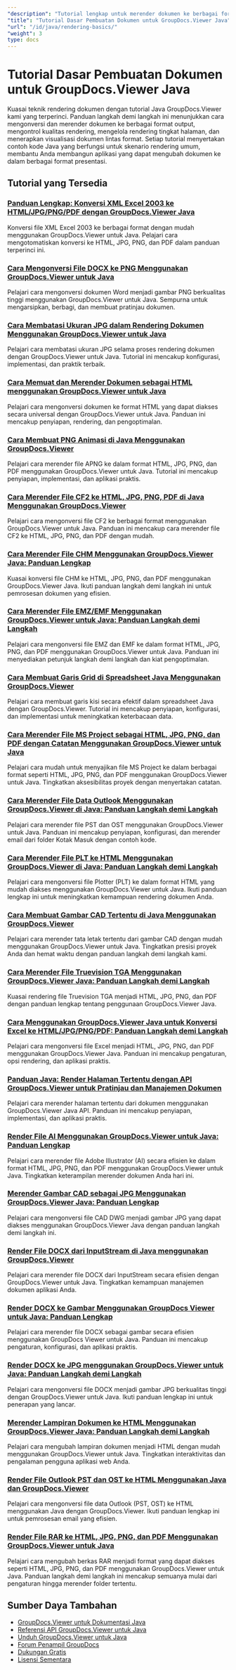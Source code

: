 ```yaml
---
"description": "Tutorial lengkap untuk merender dokumen ke berbagai format keluaran termasuk HTML, PDF, dan format gambar menggunakan GroupDocs.Viewer untuk Java."
"title": "Tutorial Dasar Pembuatan Dokumen untuk GroupDocs.Viewer Java"
"url": "/id/java/rendering-basics/"
"weight": 3
type: docs
---
```

# Tutorial Dasar Pembuatan Dokumen untuk GroupDocs.Viewer Java

Kuasai teknik rendering dokumen dengan tutorial Java GroupDocs.Viewer kami yang terperinci. Panduan langkah demi langkah ini menunjukkan cara mengonversi dan merender dokumen ke berbagai format output, mengontrol kualitas rendering, mengelola rendering tingkat halaman, dan menerapkan visualisasi dokumen lintas format. Setiap tutorial menyertakan contoh kode Java yang berfungsi untuk skenario rendering umum, membantu Anda membangun aplikasi yang dapat mengubah dokumen ke dalam berbagai format presentasi.

## Tutorial yang Tersedia

### [Panduan Lengkap: Konversi XML Excel 2003 ke HTML/JPG/PNG/PDF dengan GroupDocs.Viewer Java](./groupdocs-viewer-java-excel-2003-xml-conversion/)
Konversi file XML Excel 2003 ke berbagai format dengan mudah menggunakan GroupDocs.Viewer untuk Java. Pelajari cara mengotomatiskan konversi ke HTML, JPG, PNG, dan PDF dalam panduan terperinci ini.

### [Cara Mengonversi File DOCX ke PNG Menggunakan GroupDocs.Viewer untuk Java](./render-docx-png-groupdocs-viewer-java/)
Pelajari cara mengonversi dokumen Word menjadi gambar PNG berkualitas tinggi menggunakan GroupDocs.Viewer untuk Java. Sempurna untuk mengarsipkan, berbagi, dan membuat pratinjau dokumen.

### [Cara Membatasi Ukuran JPG dalam Rendering Dokumen Menggunakan GroupDocs.Viewer untuk Java](./groupdocs-viewer-java-limit-jpg-size-rendering/)
Pelajari cara membatasi ukuran JPG selama proses rendering dokumen dengan GroupDocs.Viewer untuk Java. Tutorial ini mencakup konfigurasi, implementasi, dan praktik terbaik.

### [Cara Memuat dan Merender Dokumen sebagai HTML menggunakan GroupDocs.Viewer untuk Java](./groupdocs-viewer-java-html-rendering/)
Pelajari cara mengonversi dokumen ke format HTML yang dapat diakses secara universal dengan GroupDocs.Viewer untuk Java. Panduan ini mencakup penyiapan, rendering, dan pengoptimalan.

### [Cara Membuat PNG Animasi di Java Menggunakan GroupDocs.Viewer](./render-apng-groupdocs-viewer-java/)
Pelajari cara merender file APNG ke dalam format HTML, JPG, PNG, dan PDF menggunakan GroupDocs.Viewer untuk Java. Tutorial ini mencakup penyiapan, implementasi, dan aplikasi praktis.

### [Cara Merender File CF2 ke HTML, JPG, PNG, PDF di Java Menggunakan GroupDocs.Viewer](./render-cf2-files-groupdocs-java/)
Pelajari cara mengonversi file CF2 ke berbagai format menggunakan GroupDocs.Viewer untuk Java. Panduan ini mencakup cara merender file CF2 ke HTML, JPG, PNG, dan PDF dengan mudah.

### [Cara Merender File CHM Menggunakan GroupDocs.Viewer Java: Panduan Lengkap](./render-chm-groupdocs-viewer-java/)
Kuasai konversi file CHM ke HTML, JPG, PNG, dan PDF menggunakan GroupDocs.Viewer Java. Ikuti panduan langkah demi langkah ini untuk pemrosesan dokumen yang efisien.

### [Cara Merender File EMZ/EMF Menggunakan GroupDocs.Viewer untuk Java: Panduan Langkah demi Langkah](./render-emz-emf-groupdocs-viewer-java/)
Pelajari cara mengonversi file EMZ dan EMF ke dalam format HTML, JPG, PNG, dan PDF menggunakan GroupDocs.Viewer untuk Java. Panduan ini menyediakan petunjuk langkah demi langkah dan kiat pengoptimalan.

### [Cara Membuat Garis Grid di Spreadsheet Java Menggunakan GroupDocs.Viewer](./render-grid-lines-java-spreadsheets-groupdocs-viewer/)
Pelajari cara membuat garis kisi secara efektif dalam spreadsheet Java dengan GroupDocs.Viewer. Tutorial ini mencakup penyiapan, konfigurasi, dan implementasi untuk meningkatkan keterbacaan data.

### [Cara Merender File MS Project sebagai HTML, JPG, PNG, dan PDF dengan Catatan Menggunakan GroupDocs.Viewer untuk Java](./render-ms-project-html-jpg-png-pdf-notes-groupdocs-java/)
Pelajari cara mudah untuk menyajikan file MS Project ke dalam berbagai format seperti HTML, JPG, PNG, dan PDF menggunakan GroupDocs.Viewer untuk Java. Tingkatkan aksesibilitas proyek dengan menyertakan catatan.

### [Cara Merender File Data Outlook Menggunakan GroupDocs.Viewer di Java: Panduan Langkah demi Langkah](./rendering-outlook-data-files-groupdocs-viewer-java/)
Pelajari cara merender file PST dan OST menggunakan GroupDocs.Viewer untuk Java. Panduan ini mencakup penyiapan, konfigurasi, dan merender email dari folder Kotak Masuk dengan contoh kode.

### [Cara Merender File PLT ke HTML Menggunakan GroupDocs.Viewer di Java: Panduan Langkah demi Langkah](./render-plt-files-html-groupdocs-viewer-java/)
Pelajari cara mengonversi file Plotter (PLT) ke dalam format HTML yang mudah diakses menggunakan GroupDocs.Viewer untuk Java. Ikuti panduan lengkap ini untuk meningkatkan kemampuan rendering dokumen Anda.

### [Cara Membuat Gambar CAD Tertentu di Java Menggunakan GroupDocs.Viewer](./render-cad-groupdocs-viewer-java/)
Pelajari cara merender tata letak tertentu dari gambar CAD dengan mudah menggunakan GroupDocs.Viewer untuk Java. Tingkatkan presisi proyek Anda dan hemat waktu dengan panduan langkah demi langkah kami.

### [Cara Merender File Truevision TGA Menggunakan GroupDocs.Viewer Java: Panduan Langkah demi Langkah](./render-tga-files-groupdocs-viewer-java-guide/)
Kuasai rendering file Truevision TGA menjadi HTML, JPG, PNG, dan PDF dengan panduan lengkap tentang penggunaan GroupDocs.Viewer Java.

### [Cara Menggunakan GroupDocs.Viewer Java untuk Konversi Excel ke HTML/JPG/PNG/PDF: Panduan Langkah demi Langkah](./groupdocs-viewer-java-excel-to-html-jpg-png-pdf/)
Pelajari cara mengonversi file Excel menjadi HTML, JPG, PNG, dan PDF menggunakan GroupDocs.Viewer Java. Panduan ini mencakup pengaturan, opsi rendering, dan aplikasi praktis.

### [Panduan Java: Render Halaman Tertentu dengan API GroupDocs.Viewer untuk Pratinjau dan Manajemen Dokumen](./java-groupdocs-viewer-render-pages-api-tutorial/)
Pelajari cara merender halaman tertentu dari dokumen menggunakan GroupDocs.Viewer Java API. Panduan ini mencakup penyiapan, implementasi, dan aplikasi praktis.

### [Render File AI Menggunakan GroupDocs.Viewer untuk Java: Panduan Lengkap](./render-ai-files-groupdocs-viewer-java/)
Pelajari cara merender file Adobe Illustrator (AI) secara efisien ke dalam format HTML, JPG, PNG, dan PDF menggunakan GroupDocs.Viewer untuk Java. Tingkatkan keterampilan merender dokumen Anda hari ini.

### [Merender Gambar CAD sebagai JPG Menggunakan GroupDocs.Viewer Java: Panduan Lengkap](./render-cad-drawings-jpg-groupdocs-viewer-java/)
Pelajari cara mengonversi file CAD DWG menjadi gambar JPG yang dapat diakses menggunakan GroupDocs.Viewer Java dengan panduan langkah demi langkah ini.

### [Render File DOCX dari InputStream di Java menggunakan GroupDocs.Viewer](./render-docx-from-inputstream-groupdocs-viewer-java/)
Pelajari cara merender file DOCX dari InputStream secara efisien dengan GroupDocs.Viewer untuk Java. Tingkatkan kemampuan manajemen dokumen aplikasi Anda.

### [Render DOCX ke Gambar Menggunakan GroupDocs Viewer untuk Java: Panduan Lengkap](./groupdocs-viewer-java-render-docx-to-image/)
Pelajari cara merender file DOCX sebagai gambar secara efisien menggunakan GroupDocs Viewer untuk Java. Panduan ini mencakup pengaturan, konfigurasi, dan aplikasi praktis.

### [Render DOCX ke JPG menggunakan GroupDocs.Viewer untuk Java: Panduan Langkah demi Langkah](./render-docx-to-jpg-groupdocs-viewer-java/)
Pelajari cara mengonversi file DOCX menjadi gambar JPG berkualitas tinggi dengan GroupDocs.Viewer untuk Java. Ikuti panduan lengkap ini untuk penerapan yang lancar.

### [Merender Lampiran Dokumen ke HTML Menggunakan GroupDocs.Viewer Java: Panduan Langkah demi Langkah](./render-document-attachments-html-groupdocs-viewer-java/)
Pelajari cara mengubah lampiran dokumen menjadi HTML dengan mudah menggunakan GroupDocs.Viewer untuk Java. Tingkatkan interaktivitas dan pengalaman pengguna aplikasi web Anda.

### [Render File Outlook PST dan OST ke HTML Menggunakan Java dan GroupDocs.Viewer](./render-outlook-data-html-groupdocs-java/)
Pelajari cara mengonversi file data Outlook (PST, OST) ke HTML menggunakan Java dengan GroupDocs.Viewer. Ikuti panduan lengkap ini untuk pemrosesan email yang efisien.

### [Render File RAR ke HTML, JPG, PNG, dan PDF Menggunakan GroupDocs.Viewer untuk Java](./render-rar-files-groupdocs-viewer-java/)
Pelajari cara mengubah berkas RAR menjadi format yang dapat diakses seperti HTML, JPG, PNG, dan PDF menggunakan GroupDocs.Viewer untuk Java. Panduan langkah demi langkah ini mencakup semuanya mulai dari pengaturan hingga merender folder tertentu.

## Sumber Daya Tambahan

- [GroupDocs.Viewer untuk Dokumentasi Java](https://docs.groupdocs.com/viewer/java/)
- [Referensi API GroupDocs.Viewer untuk Java](https://reference.groupdocs.com/viewer/java/)
- [Unduh GroupDocs.Viewer untuk Java](https://releases.groupdocs.com/viewer/java/)
- [Forum Penampil GroupDocs](https://forum.groupdocs.com/c/viewer/9)
- [Dukungan Gratis](https://forum.groupdocs.com/)
- [Lisensi Sementara](https://purchase.groupdocs.com/temporary-license/)
